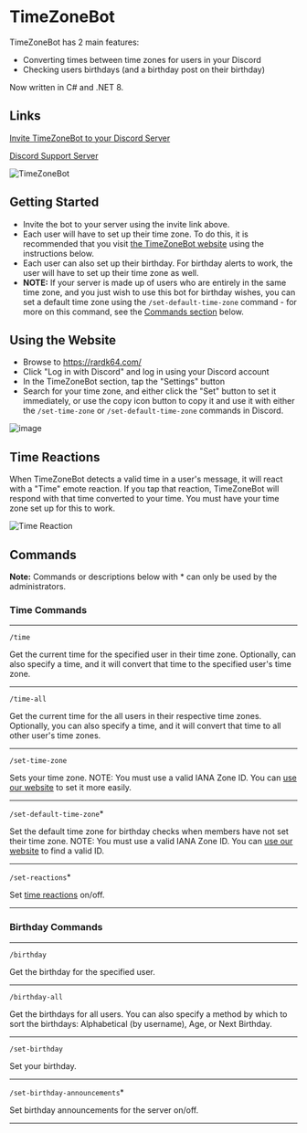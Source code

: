 # TimeZoneBot

TimeZoneBot has 2 main features:

- Converting times between time zones for users in your Discord
- Checking users birthdays (and a birthday post on their birthday)

Now written in C# and .NET 8.

## Links

[Invite TimeZoneBot to your Discord Server](https://discord.com/api/oauth2/authorize?client_id=736720417166721105&permissions=414464859200&scope=bot%20applications.commands)

[Discord Support Server](https://discord.gg/Za4NAtJJ9v)

![TimeZoneBot](https://github.com/rarDevelopment/timezone-bot-dotnet/assets/4060573/52f12fc5-6d37-4e6f-91a1-8493097d71cd)

## Getting Started

- Invite the bot to your server using the invite link above.
- Each user will have to set up their time zone. To do this, it is recommended that you visit [the TimeZoneBot website](https://rardk.com/bots/timezonebot) using the instructions below.
- Each user can also set up their birthday. For birthday alerts to work, the user will have to set up their time zone as well.
- **NOTE:** If your server is made up of users who are entirely in the same time zone, and you just wish to use this bot for birthday wishes, you can set a default time zone using the `/set-default-time-zone` command - for more on this command, see the [Commands section](#commands) below.

## Using the Website

- Browse to https://rardk64.com/
- Click "Log in with Discord" and log in using your Discord account
- In the TimeZoneBot section, tap the "Settings" button
- Search for your time zone, and either click the "Set" button to set it immediately, or use the copy icon button to copy it and use it with either the `/set-time-zone` or `/set-default-time-zone` commands in Discord.

![image](https://github.com/rarDevelopment/timezone-bot-dotnet/assets/4060573/03e1ba34-ab22-49bb-8f9c-950f95c4e19f)

## Time Reactions

When TimeZoneBot detects a valid time in a user's message, it will react with a "Time" emote reaction. If you tap that reaction, TimeZoneBot will respond with that time converted to your time. You must have your time zone set up for this to work.

![Time Reaction](https://github.com/rarDevelopment/timezone-bot-dotnet/assets/4060573/cb8686ce-49ca-430c-b99c-7be4d0a342a3)

## Commands

**Note:** Commands or descriptions below with * can only be used by the administrators.

### Time Commands

---

`/time`

Get the current time for the specified user in their time zone. Optionally, can also specify a time, and it will convert that time to the specified user's time zone.

--- 

`/time-all`

Get the current time for the all users in their respective time zones. Optionally, you can also specify a time, and it will convert that time to all other user's time zones.

---

`/set-time-zone`

Sets your time zone. NOTE: You must use a valid IANA Zone ID. You can [use our website](#using-the-website) to set it more easily.

---

`/set-default-time-zone`*

Set the default time zone for birthday checks when members have not set their time zone. NOTE: You must use a valid IANA Zone ID. You can [use our website](#using-the-website) to find a valid ID.

---

`/set-reactions`*

Set [time reactions](#time-reactions) on/off.

---

### Birthday Commands

---

`/birthday`

Get the birthday for the specified user.

---

`/birthday-all`

Get the birthdays for all users. You can also specify a method by which to sort the birthdays: Alphabetical (by username), Age, or Next Birthday.

---

`/set-birthday`

Set your birthday.

---

`/set-birthday-announcements`*

Set birthday announcements for the server on/off.

---
